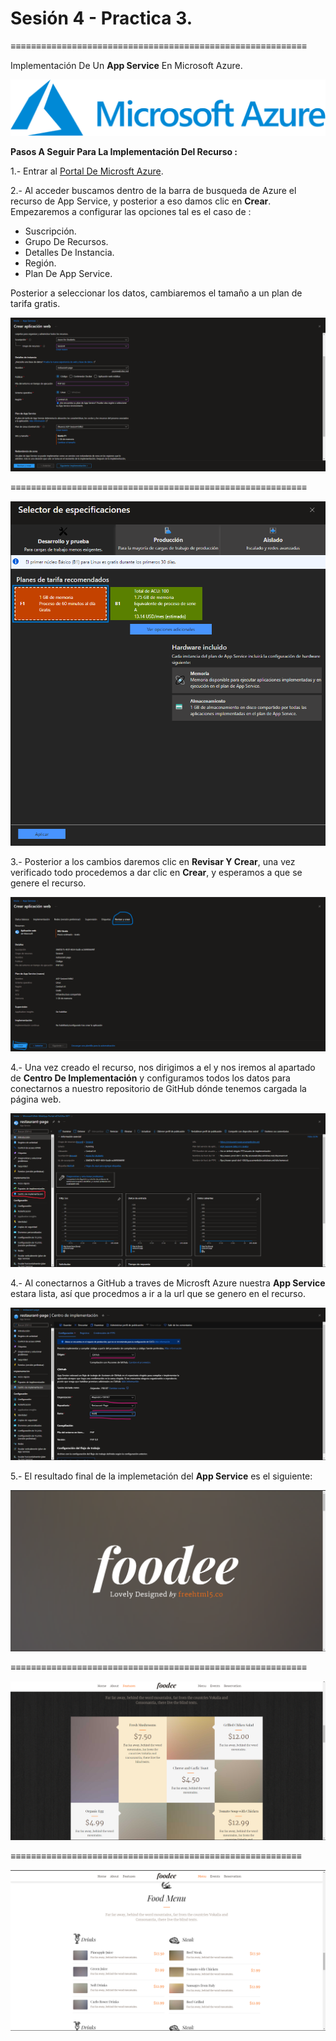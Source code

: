 # Sesión  4 - Practica 3.
≡≡≡≡≡≡≡≡≡≡≡≡≡≡≡≡≡≡≡≡≡≡≡≡≡≡≡≡≡≡≡≡≡≡≡≡≡≡≡≡≡≡≡≡≡≡≡≡≡≡≡≡≡≡≡≡≡≡

Implementación De Un **App Service** En Microsoft Azure. 

![Logo De Microsft Azure](https://github.com/Alejandro-190107/Microsoft-Azure-Practices/blob/main/Creation-Machine-Virtual/img/logo-MA.png)

**Pasos A Seguir Para La Implementación Del Recurso :**

1.- Entrar al [Portal De Microsft Azure](https://portal.azure.com).

2.- Al acceder buscamos dentro de la barra de busqueda de Azure el recurso de App Service, y posterior a eso damos clic en **Crear**. Empezaremos a configurar las opciones tal es el caso de :

- Suscripción.
- Grupo De Recursos.
- Detalles De Instancia.
- Región.
- Plan De App Service.

Posterior a seleccionar los datos, cambiaremos el tamaño a un plan de tarifa gratis.

![Img 1](https://github.com/Alejandro-190107/Microsoft-Azure-Practices/blob/main/App-Service/img/1.png)

≡≡≡≡≡≡≡≡≡≡≡≡≡≡≡≡≡≡≡≡≡≡≡≡≡≡≡≡≡≡≡≡≡≡≡≡≡≡≡≡≡≡≡≡≡≡≡≡≡≡≡≡≡≡≡≡≡≡

![Img 2](https://github.com/Alejandro-190107/Microsoft-Azure-Practices/blob/main/App-Service/img/2.png)

3.- Posterior a los cambios daremos clic en **Revisar Y Crear**, una vez verificado todo procedemos a dar clic en **Crear**, y esperamos a que se genere el recurso. 

![Img 3](https://github.com/Alejandro-190107/Microsoft-Azure-Practices/blob/main/App-Service/img/3.png)

4.- Una vez creado el recurso, nos dirigimos a el y nos iremos al apartado de **Centro De Implementación** y configuramos todos los datos para conectarnos a nuestro repositorio de GitHub dónde tenemos cargada la página web. 

![Img 4](https://github.com/Alejandro-190107/Microsoft-Azure-Practices/blob/main/App-Service/img/4.png)

4.- Al conectarnos a GitHub a traves de Microsft Azure nuestra **App Service** estara lista, así que procedmos a ir a la url que se genero en el recurso.

![Img 5](https://github.com/Alejandro-190107/Microsoft-Azure-Practices/blob/main/App-Service/img/5.png)

5.- El resultado final de la implemetación del **App Service** es el siguiente:

![Img 6](https://github.com/Alejandro-190107/Microsoft-Azure-Practices/blob/main/App-Service/img/6.png)

≡≡≡≡≡≡≡≡≡≡≡≡≡≡≡≡≡≡≡≡≡≡≡≡≡≡≡≡≡≡≡≡≡≡≡≡≡≡≡≡≡≡≡≡≡≡≡≡≡≡≡≡≡≡≡≡≡≡

![Img 7](https://github.com/Alejandro-190107/Microsoft-Azure-Practices/blob/main/App-Service/img/7.png)

≡≡≡≡≡≡≡≡≡≡≡≡≡≡≡≡≡≡≡≡≡≡≡≡≡≡≡≡≡≡≡≡≡≡≡≡≡≡≡≡≡≡≡≡≡≡≡≡≡≡≡≡≡≡≡≡≡

![Img 8](https://github.com/Alejandro-190107/Microsoft-Azure-Practices/blob/main/App-Service/img/8.png)